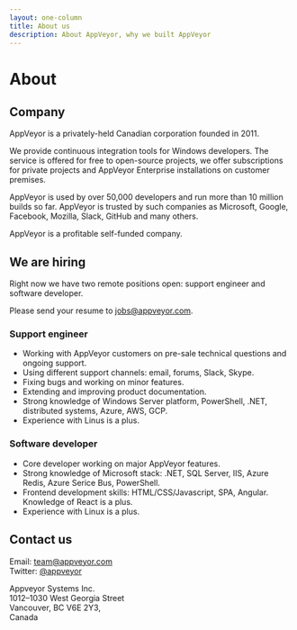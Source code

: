 ```yaml
---
layout: one-column
title: About us
description: About AppVeyor, why we built AppVeyor
---
```


# About

## Company

AppVeyor is a privately-held Canadian corporation founded in 2011. 

We provide continuous integration tools for Windows developers. The service is offered for free to open-source projects, we offer subscriptions for private projects and AppVeyor Enterprise installations on customer premises.

AppVeyor is used by over 50,000 developers and run more than 10 million builds so far. AppVeyor is trusted by such companies as Microsoft, Google, Facebook, Mozilla, Slack, GitHub and many others.

AppVeyor is a profitable self-funded company.

## We are hiring

Right now we have two remote positions open: support engineer and software developer.

Please send your resume to [jobs@appveyor.com](mailto:jobs@appveyor.com).

### Support engineer

* Working with AppVeyor customers on pre-sale technical questions and ongoing support.
* Using different support channels: email, forums, Slack, Skype.
* Fixing bugs and working on minor features.
* Extending and improving product documentation.
* Strong knowledge of Windows Server platform, PowerShell, .NET, distributed systems, Azure, AWS, GCP.
* Experience with Linus is a plus.

### Software developer

* Core developer working on major AppVeyor features.
* Strong knowledge of Microsoft stack: .NET, SQL Server, IIS, Azure Redis, Azure Serice Bus, PowerShell.
* Frontend development skills: HTML/CSS/Javascript, SPA, Angular. Knowledge of React is a plus.
* Experience with Linux is a plus.

## Contact us

Email: [team@appveyor.com](mailto:team@appveyor.com)<br/>
Twitter: [@appveyor](https://twitter.com/appveyor)

Appveyor Systems Inc.<br/>
1012–1030 West Georgia Street<br/>
Vancouver, BC V6E 2Y3,<br/>
Canada
